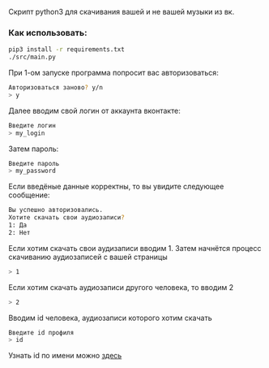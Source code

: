 Скрипт python3 для скачивания вашей и не вашей музыки из вк.

### Как использовать:

```bash
pip3 install -r requirements.txt
./src/main.py
```
При 1-ом запуске программа попросит вас авторизоваться:
```bash
Авторизоваться заново? y/n
> y
```
Далее вводим свой логин от аккаунта вконтакте:
```bash
Введите логин
> my_login 
```
Затем пароль:
```bash
Введите пароль
> my_password
```
Если введёные данные корректны, то вы увидите следующее сообщение:
```bash
Вы успешно авторизовались.
Хотите скачать свои аудиозаписи?
1: Да
2: Нет
```
Если хотим скачать свои аудизаписи вводим 1. Затем начнётся процесс скачиванию аудиозаписей с вашей страницы
```bash
> 1
```
Если хотим скачать аудиозаписи другого человека, то вводим 2
```bash
> 2
```
Вводим id человека, аудиозаписи которого хотим скачать
```bash
Введите id профиля
> id
```
Узнать id по имени можно [здесь](http://regvk.com/id/)

